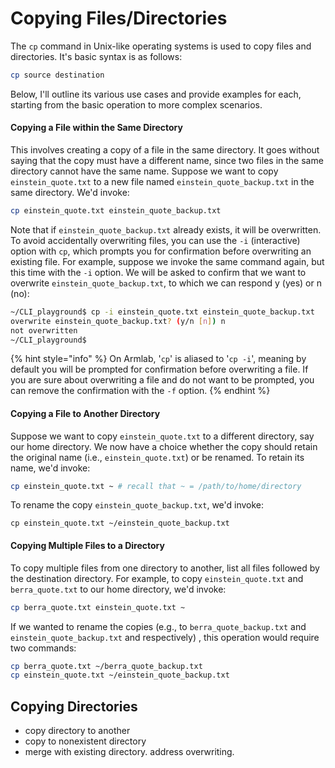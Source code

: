 # Copying Files/Directories

The `cp` command in Unix-like operating systems is used to copy files and directories. It's basic syntax is as follows:

```bash
cp source destination
```

Below, I'll outline its various use cases and provide examples for each, starting from the basic operation to more complex scenarios.

#### Copying a File within the Same Directory

This involves creating a copy of a file in the same directory. It goes without saying that the copy must have a different name, since two files in the same directory cannot have the same name. Suppose we want to copy `einstein_quote.txt` to a new file named `einstein_quote_backup.txt` in the same directory. We'd invoke:

```bash
cp einstein_quote.txt einstein_quote_backup.txt
```

Note that if `einstein_quote_backup.txt` already exists, it will be overwritten. To avoid accidentally overwriting files, you can use the `-i` (interactive) option with `cp`, which prompts you for confirmation before overwriting an existing file. For example, suppose we invoke the same command again, but this time with the `-i` option. We will be asked to confirm that we want to overwrite `einstein_quote_backup.txt`, to which we can respond y (yes) or n (no):

```bash
~/CLI_playground$ cp -i einstein_quote.txt einstein_quote_backup.txt
overwrite einstein_quote_backup.txt? (y/n [n]) n
not overwritten
~/CLI_playground$
```

{% hint style="info" %}
On Armlab, '`cp`' is aliased to '`cp -i`', meaning by default you will be prompted for confirmation before overwriting a file. If you are sure about overwriting a file and do not want to be prompted, you can remove the confirmation with the `-f` option.
{% endhint %}

#### Copying a File to Another Directory

Suppose we want to copy `einstein_quote.txt` to a different directory, say our home directory. We now have a choice whether the copy should retain the original name (i.e., `einstein_quote.txt`) or be renamed. To retain its name, we'd invoke:

```bash
cp einstein_quote.txt ~ # recall that ~ = /path/to/home/directory
```

To rename the copy `einstein_quote_backup.txt`, we'd invoke:

```
cp einstein_quote.txt ~/einstein_quote_backup.txt
```

#### Copying Multiple Files to a Directory

To copy multiple files from one directory to another, list all files followed by the destination directory. For example, to copy `einstein_quote.txt` and `berra_quote.txt` to our home directory, we'd invoke:

```bash
cp berra_quote.txt einstein_quote.txt ~
```

If we wanted to rename the copies (e.g., to `berra_quote_backup.txt` and `einstein_quote_backup.txt` and respectively) , this operation would require two commands:

```bash
cp berra_quote.txt ~/berra_quote_backup.txt
cp einstein_quote.txt ~/einstein_quote_backup.txt
```

## Copying Directories

* copy directory to another
* copy to nonexistent directory
* merge with existing directory. address overwriting.

